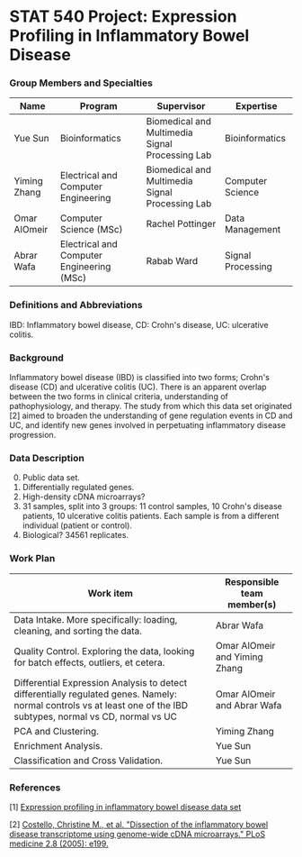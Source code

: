 STAT 540 Project: Expression Profiling in Inflammatory Bowel Disease
====================

### Group Members and Specialties

<table><thead>
<tr>
<th>Name</th>
<th>Program</th>
<th>Supervisor</th>
<th>Expertise</th>
</tr>
</thead><tbody>
<tr>
<td>Yue Sun</td>
<td>Bioinformatics</td>
<td>Biomedical and Multimedia Signal Processing Lab</td>
<td>Bioinformatics</td>
</tr>
<tr>
<td>Yiming Zhang</td>
<td>Electrical and Computer Engineering</td>
<td>Biomedical and Multimedia Signal Processing Lab</td>
<td>Computer Science</td>
</tr>
<tr>
<td>Omar AlOmeir</td>
<td>Computer Science (MSc)</td>
<td>Rachel Pottinger</td>
<td>Data Management</td>
</tr>
<tr>
<td>Abrar Wafa</td>
<td>Electrical and Computer Engineering (MSc)</td>
<td>Rabab Ward</td>
<td>Signal Processing</td>
</tr>
</tbody></table>

### Definitions and Abbreviations

IBD: Inflammatory bowel disease, CD: Crohn's disease, UC: ulcerative colitis.

### Background

<!-- couple sentences of biological/scientific context
motivate interest in a broad line of inquiry -->

Inflammatory bowel disease (IBD) is classified into two forms; Crohn's disease (CD) and ulcerative colitis (UC). There is an apparent overlap between the two forms in clinical criteria, understanding of pathophysiology, and therapy. The study from which this data set originated [2] aimed to broaden the understanding of gene regulation events in CD and UC, and identify new genes involved in perpetuating inflammatory disease progression.

### Data Description

<!-- 
0. Source of data?
1. what is being measured?
2. with what platform?
3. how many samples? 
4. are replicates biological or technical? How many replicates are there?-->

0. Public data set.
1. Differentially regulated genes.
2. High-density cDNA microarrays?
3. 31 samples, split into 3 groups: 11 control samples, 10 Crohn's disease patients, 10 ulcerative colitis patients. Each sample is from a different individual (patient or control).
4. Biological? 34561 replicates.

### Work Plan

<!-- outline of analyses you can probably do with this data to answer those questions
GET SPECIFIC, at least as specific as you can
"identify differentially expressed genes between the wild type and the knockout" is better than "conduct appropriate statistical analyses"
even better is to enhance with more specifics, e.g. you anticipate using a linear model as implemented in limma -->

<table><thead>
<tr>
<th>Work item</th>
<th>Responsible team member(s)</th>
</tr>
</thead><tbody>
<tr>
<td>Data Intake. More specifically: loading, cleaning, and sorting the data.</td>
<td>Abrar Wafa</td>
</tr>
<tr>
<td>Quality Control. Exploring the data, looking for batch effects, outliers, et cetera.</td>
<td>Omar AlOmeir and Yiming Zhang</td>
</tr>
<tr>
<td>Differential Expression Analysis to detect differentially regulated genes. Namely: normal controls vs at least one of the IBD subtypes, normal vs CD, normal vs UC</td>
<td>Omar AlOmeir and Abrar Wafa</td>
</tr>
<tr>
<td>PCA and Clustering.</td>
<td>Yiming Zhang</td>
</tr>
<tr>
<td>Enrichment Analysis.</td>
<td>Yue Sun</td>
</tr>
<tr>
<td>Classification and Cross Validation.</td>
<td>Yue Sun</td>
</tr>
</tbody></table>


### References

[1] [Expression profiling in inflammatory bowel disease data set](http://www.ncbi.nlm.nih.gov/geo/query/acc.cgi?acc=GSE1710)

[2] [Costello, Christine M., et al. "Dissection of the inflammatory bowel disease transcriptome using genome-wide cDNA microarrays." PLoS medicine 2.8 (2005): e199.](http://www.plosmedicine.org/article/info%3Adoi%2F10.1371%2Fjournal.pmed.0020199#pmed-0020199-g004)

